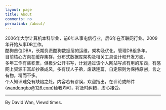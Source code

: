 ```yaml
---
layout: page
title: About
comments: no
permalink: /about/
---
```


2006年大学计算机本科毕业，前6年从事电信行业，后6年在互联网行业。2009年开始从事DB工作。<br>
酷狗首位DBA，长期负责酷狗数据层的运维，架构及优化，管理DB组多年。<br>
目前核心方向在缓存集群，分布式数据库架构及相关工具设计和开发方面。<br>
多年工作有些积累，但极少公开书写，计划通过该个人网站写点有用的东西，有感网上资源丰富却抄袭成风，多有误人子弟，废话连篇，自定原则为保持原创，言之有物，精而不多。<br>
个人知识难免有缺陷之处，内容若有谬误，欢迎指出，在评论或邮件(wandongbo@126.com)给我均可，将及时纠错，虚心接受。


***

<p class="post-meta">
   <span id="busuanzi_container_page_pv">
      By David Wan, Viewd <span id="busuanzi_value_page_pv"></span> times.
   </span>
</p>
